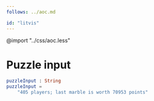 ```yaml
---
follows: ../aoc.md

id: "litvis"
---
```


@import "../css/aoc.less"

# Puzzle input

```elm {l=hidden r}
puzzleInput : String
puzzleInput =
    "405 players; last marble is worth 70953 points"
```
